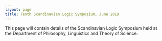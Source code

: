 ```yaml
---
layout: page
title: Tenth Scandinavian Logic Symposium, June 2018
---
```


This page will contain details of the Scandinavian Logic Symposium held at the Department of Philosophy, Linguistics and Theory of Science.